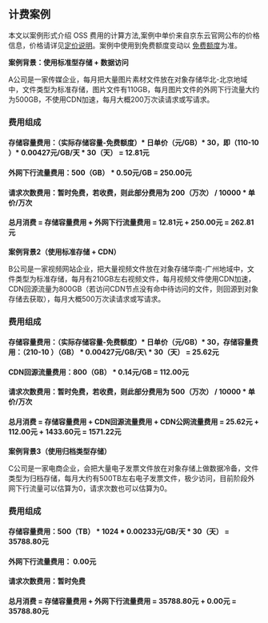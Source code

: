 ## 计费案例

本文以案例形式介绍 OSS 费用的计算方法,案例中单价来自京东云官网公布的价格信息，价格请详见[定价说明](./Price-Overview.md)。案例中使用到免费额度变动以
[免费额度](./Free-Tier-For-Oss.md)为准。

**案例背景：使用标准型存储 + 数据访问**

A公司是一家传媒企业，每月把大量图片素材文件放在对象存储华北-北京地域中，文件类型为标准存储，图片文件有110GB，每月图片文件的外网下行流量大约为500GB，不使用CDN加速，每月大概200万次读请求或写请求。

### 费用组成

#### 存储容量费用：（实际存储容量-免费额度）\* 日单价（元/GB）\* 30，即（110-10 ）* 0.00427元/GB/天 * 30（天） = 12.81元

#### 外网下行流量费用：500（GB） * 0.50元/GB = 250.00元

#### 请求次数费用：暂时免费，若收费，则此部分费用为 200（万次） / 10000  * 单价/万次

#### 总月消费 = 存储容量费用 + 外网下行流量费用 = 12.81元 + 250.00元 = 262.81元

**案例背景2（使用标准存储 + CDN）**

B公司是一家视频网站企业，把大量视频文件放在对象存储华南-广州地域中，文件类型为标准存储，每月有210GB左右视频文件，每月视频文件使用CDN加速，CDN回源流量为800GB（若访问CDN节点没有命中待访问的文件，则回源到对象存储去获取），每月大概500万次读请求或写请求。

### 费用组成

#### 存储容量费用：（实际存储容量-免费额度）\* 日单价（元/GB）\* 30，存储容量费用：（210-10 ）（GB） \* 0.00427元/GB/天\ * 30（天） = 25.62元

#### CDN回源流量费用：800（GB） * 0.14元/GB = 112.00元

#### 请求次数费用：暂时免费，若收费，则此部分费用为 500（万次） / 10000  * 单价/万次

#### 总月消费 = 存储容量费用 + CDN回源流量费用 + CDN公网流量费用 = 25.62元 + 112.00元 + 1433.60元 = 1571.22元

**案例背景3（使用归档类型存储）**

C公司是一家电商企业，会把大量电子发票文件放在对象存储上做数据冷备，文件类型为归档存储，每月大约有500TB左右电子发票文件，极少访问，目前阶段外网下行流量可以估算为0，请求次数也可以估算为0。



### 费用组成

####  存储容量费用：500（TB） * 1024 *  0.00233元/GB/天 * 30（天） = 35788.80元

####  外网下行流量费用： 0.00元

####  请求次数费用：暂时免费

####  总月消费 = 存储容量费用 + 外网下行流量费用 = 35788.80元 + 0.00元 = 35788.80元
